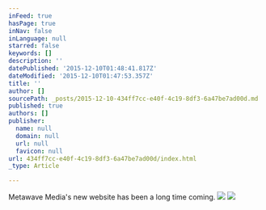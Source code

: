 ```yaml
---
inFeed: true
hasPage: true
inNav: false
inLanguage: null
starred: false
keywords: []
description: ''
datePublished: '2015-12-10T01:48:41.817Z'
dateModified: '2015-12-10T01:47:53.357Z'
title: ''
author: []
sourcePath: _posts/2015-12-10-434ff7cc-e40f-4c19-8df3-6a47be7ad00d.md
published: true
authors: []
publisher:
  name: null
  domain: null
  url: null
  favicon: null
url: 434ff7cc-e40f-4c19-8df3-6a47be7ad00d/index.html
_type: Article

---
```

Metawave Media's new website has been a long time coming.
![](https://the-grid-user-content.s3-us-west-2.amazonaws.com/76e1da53-22c0-4608-bbaa-519f290c7508.jpg)
![](https://the-grid-user-content.s3-us-west-2.amazonaws.com/20cf6ee3-4e21-40e0-b845-8dbfc09e02a2.jpg)